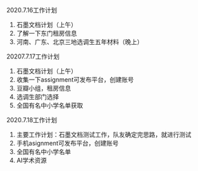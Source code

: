 2020.7.16工作计划
1. 石墨文档计划（上午）
2. 了解一下东门租房信息
3. 河南、广东、北京三地选调生五年材料（晚上）

20207.7.17工作计划
1. 石墨文档计划（上午）
2. 收集一下assignment可发布平台，创建账号
3. 豆瓣小组，租房信息
4. 选调生部门选择
5. 全国有名中小学名单获取

2020.7.18工作计划
1. 主要工作计划：石墨文档测试工作，队友确定完思路，就进行测试
2. 手机asignment可发布平台，创建账号
3. 全国有名中小学名单
4. AI学术资源
